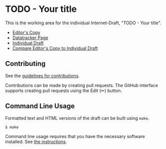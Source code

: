 # TODO - Your title

This is the working area for the individual Internet-Draft, "TODO - Your title".

* [Editor's Copy](https://boucadair.github.io/rfc3535-20years-later/#go.draft-boucadair-rfc3535-20years-later.html)
* [Datatracker Page](https://datatracker.ietf.org/doc/draft-boucadair-rfc3535-20years-later)
* [Individual Draft](https://datatracker.ietf.org/doc/html/draft-boucadair-rfc3535-20years-later)
* [Compare Editor's Copy to Individual Draft](https://boucadair.github.io/rfc3535-20years-later/#go.draft-boucadair-rfc3535-20years-later.diff)


## Contributing

See the
[guidelines for contributions](https://github.com/boucadair/rfc3535-20years-later/blob/main/CONTRIBUTING.md).

Contributions can be made by creating pull requests.
The GitHub interface supports creating pull requests using the Edit (✏) button.


## Command Line Usage

Formatted text and HTML versions of the draft can be built using `make`.

```sh
$ make
```

Command line usage requires that you have the necessary software installed.  See
[the instructions](https://github.com/martinthomson/i-d-template/blob/main/doc/SETUP.md).

